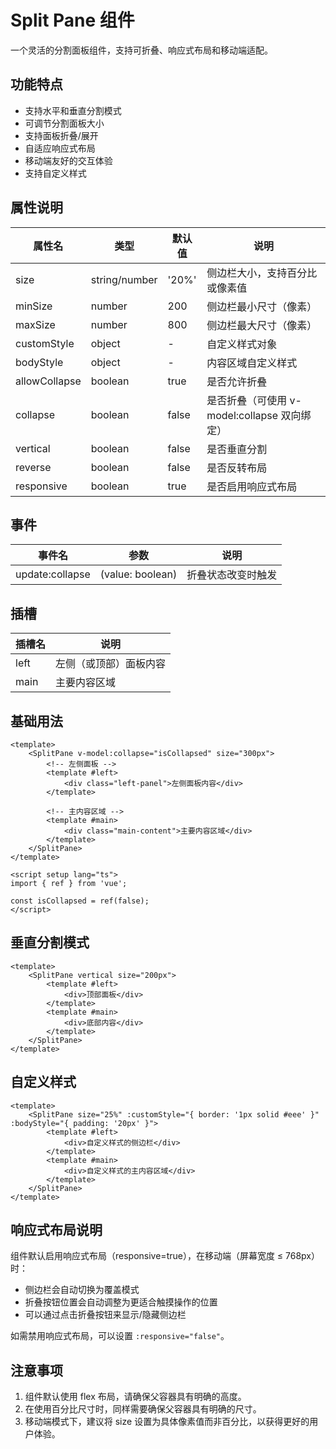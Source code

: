 # Split Pane 组件

一个灵活的分割面板组件，支持可折叠、响应式布局和移动端适配。

## 功能特点

- 支持水平和垂直分割模式
- 可调节分割面板大小
- 支持面板折叠/展开
- 自适应响应式布局
- 移动端友好的交互体验
- 支持自定义样式

## 属性说明

| 属性名        | 类型          | 默认值 | 说明                                         |
| ------------- | ------------- | ------ | -------------------------------------------- |
| size          | string/number | '20%'  | 侧边栏大小，支持百分比或像素值               |
| minSize       | number        | 200    | 侧边栏最小尺寸（像素）                       |
| maxSize       | number        | 800    | 侧边栏最大尺寸（像素）                       |
| customStyle   | object        | -      | 自定义样式对象                               |
| bodyStyle     | object        | -      | 内容区域自定义样式                           |
| allowCollapse | boolean       | true   | 是否允许折叠                                 |
| collapse      | boolean       | false  | 是否折叠（可使用 v-model:collapse 双向绑定） |
| vertical      | boolean       | false  | 是否垂直分割                                 |
| reverse       | boolean       | false  | 是否反转布局                                 |
| responsive    | boolean       | true   | 是否启用响应式布局                           |

## 事件

| 事件名          | 参数             | 说明               |
| --------------- | ---------------- | ------------------ |
| update:collapse | (value: boolean) | 折叠状态改变时触发 |

## 插槽

| 插槽名 | 说明                   |
| ------ | ---------------------- |
| left   | 左侧（或顶部）面板内容 |
| main   | 主要内容区域           |

## 基础用法

```vue
<template>
    <SplitPane v-model:collapse="isCollapsed" size="300px">
        <!-- 左侧面板 -->
        <template #left>
            <div class="left-panel">左侧面板内容</div>
        </template>

        <!-- 主内容区域 -->
        <template #main>
            <div class="main-content">主要内容区域</div>
        </template>
    </SplitPane>
</template>

<script setup lang="ts">
import { ref } from 'vue';

const isCollapsed = ref(false);
</script>
```

## 垂直分割模式

```vue
<template>
    <SplitPane vertical size="200px">
        <template #left>
            <div>顶部面板</div>
        </template>
        <template #main>
            <div>底部内容</div>
        </template>
    </SplitPane>
</template>
```

## 自定义样式

```vue
<template>
    <SplitPane size="25%" :customStyle="{ border: '1px solid #eee' }" :bodyStyle="{ padding: '20px' }">
        <template #left>
            <div>自定义样式的侧边栏</div>
        </template>
        <template #main>
            <div>自定义样式的主内容区域</div>
        </template>
    </SplitPane>
</template>
```

## 响应式布局说明

组件默认启用响应式布局（responsive=true），在移动端（屏幕宽度 ≤ 768px）时：

- 侧边栏会自动切换为覆盖模式
- 折叠按钮位置会自动调整为更适合触摸操作的位置
- 可以通过点击折叠按钮来显示/隐藏侧边栏

如需禁用响应式布局，可以设置 `:responsive="false"`。

## 注意事项

1. 组件默认使用 flex 布局，请确保父容器具有明确的高度。
2. 在使用百分比尺寸时，同样需要确保父容器具有明确的尺寸。
3. 移动端模式下，建议将 size 设置为具体像素值而非百分比，以获得更好的用户体验。
